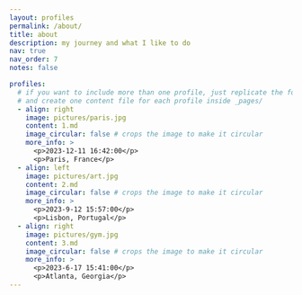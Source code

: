 ```yaml
---
layout: profiles
permalink: /about/
title: about
description: my journey and what I like to do
nav: true
nav_order: 7
notes: false

profiles:
  # if you want to include more than one profile, just replicate the following block
  # and create one content file for each profile inside _pages/
  - align: right
    image: pictures/paris.jpg
    content: 1.md
    image_circular: false # crops the image to make it circular
    more_info: >
      <p>2023-12-11 16:42:00</p>
      <p>Paris, France</p>
  - align: left
    image: pictures/art.jpg
    content: 2.md
    image_circular: false # crops the image to make it circular
    more_info: >
      <p>2023-9-12 15:57:00</p>
      <p>Lisbon, Portugal</p>
  - align: right
    image: pictures/gym.jpg
    content: 3.md
    image_circular: false # crops the image to make it circular
    more_info: >
      <p>2023-6-17 15:41:00</p>
      <p>Atlanta, Georgia</p>
---
```

